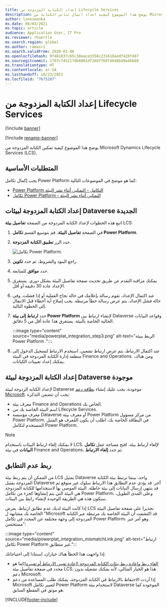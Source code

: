 ```yaml
---
title: إعداد الكتابة المزدوجة من Lifecycle Services
description: يوضح هذا الموضوع كيفيه اعداد اتصال ثنائي الكتابة من Microsoft Dynamics Lifecycle Services (LCS).
author: laneswenka
ms.date: 08/03/2021
ms.topic: article
audience: Application User, IT Pro
ms.reviewer: rhaertle
ms.search.region: global
ms.author: ramasri
ms.search.validFrom: 2020-01-06
ms.openlocfilehash: 9f461837c65c30eace3358c231618aedf428f487
ms.sourcegitcommit: 1707cf45217db6801df260ff60f4648bd9a4bb68
ms.translationtype: HT
ms.contentlocale: ar-SA
ms.lasthandoff: 10/23/2021
ms.locfileid: "7675287"
---
```

# <a name="dual-write-setup-from-lifecycle-services"></a>إعداد الكتابة المزدوجة من Lifecycle Services

[!include [banner](../../includes/banner.md)]

[!include [rename-banner](~/includes/cc-data-platform-banner.md)]

يوضح هذا الموضوع كيفية تمكين الكتابة المزدوجة من Microsoft Dynamics Lifecycle Services (LCS).

## <a name="prerequisites"></a>المتطلبات الأساسية

يجب إكمال تكامل Power Platform كما هو موضح في الموضوعات التالية:

+ [Power Platform التكامل - التمكين أثناء نشر البيئة](../../power-platform/enable-power-platform-integration.md#enable-during-deploy)
+ [تكامل Power Platform - التمكين أثناء نشر البيئة](../../power-platform/enable-power-platform-integration.md#enable-after-deploy)

## <a name="set-up-dual-write-for-new-dataverse-environments"></a>إعداد الكتابة المزدوجة لبيئات Dataverse الجديدة

اتبع هذه الخطوات لإعداد الكتابة المزدوجة من الصفحة **تفاصيل بيئة** LCS:

1. في الصفحة **تفاصيل البيئة**، قم بتوسيع القسم **تكامل Power Platform**.

2. حدد الزر **تطبيق الكتابة المزدوجة**.

    ![تكامل Power Platform.](media/powerplat_integration_step2.png)

3. راجع البنود والشروط، ثم حدد **تكوين**.

4. حدد **موافق** للمتابعة.

5. يمكنك مراقبة التقدم عن طريق تحديث صفحة تفاصيل البيئة بشكل دوري. يستغرق الإعداد عادة 30 دقيقة أو أقل.  

6. عند اكتمال الإعداد، تقوم رسالة بإعلامك في حالة نجاح العملية أو إذا فشلت. وفي حالة فشل الإعداد، يتم عرض رسالة خطأ مرتبطة. يجب إصلاح أية أخطاء قبل الانتقال إلى الخطوة التالية.

7. حدد **ارتباط إلى بيئة Power Platform** لإنشاء ارتباط بين Dataverse وقواعد البيانات الحالية الخاصة بالبيئة. يستغرق هذا عادة أقل من 5 دقائق.

    :::image type="content" source="media/powerplat_integration_step3.png" alt-text="الربط ببيئة Power Platform .":::

8. عند اكتمال الارتباط، يتم عرض ارتباط تشعبي. استخدم الارتباط لتسجيل الدخول إلى منطقة إدارة الكتابة المزدوجة في البيئة Finance and Operations. ومن هناك، يمكنك إعداد تعيينات الكيانات.

## <a name="set-up-dual-write-for-an-existing-dataverse-environment"></a>إعداد الكتابة المزدوجة لبيئة Dataverse موجودة

لإعداد الكتابة الزدوجة لبيئة Dataverse موجودة، يجب عليك إنشاء [بطاقة دعم Microsoft](../../lifecycle-services/lcs-support.md). يجب أن تتضمن التذكرة:

+ معرف بيئة Finance and Operations الخاص بك.
+ اسم البيئة الخاصة بك من Lifecycle Services.
+ معرف مؤسسة Dataverse أو معرف بيئة Power Platform من مركز مسؤول Power Platform. في البطاقة الخاصة بك، اطلب أن يكون المُعرف هو المثيل المستخدم لتكامل Power Platform.

> [!NOTE]
> لا يمكنك إلغاء ارتباط البيئات باستخدام LCS. لإلغاء ارتباط بيئة، افتح مساحة عمل **تكامل البيانات** في بيئة Finance and Operations، ثم حدد **إلغاء الارتباط**.

## <a name="linking-mismatch"></a>ربط عدم التطابق

من الممكن أن يتم ربط بيئة LCS بمثيل Dataverse واحد، بينما ترتبط بيئة الكتابة المزدوجة بمثيل Dataverse آخر. قد يؤدي عدم التطابق هذا الارتباط سلوك غير متوقع ثم قد ينتهي إرسال البيانات إلى بيئة خاطئة. البيئة الموصى بها لاستخدامها للكتابة المزدوجة هي البيئة التي يتم إنشاؤها كجزء من تكامل Power Platform، وعلى المدى الطويل، ستكون هذه هي الطريقة الوحيدة لإنشاء رابط بين البيئات.

إذا كانت البيئة لديك عدم تطابق ارتباط، يعرض LCS تحذيرا على صفحة تفاصيل البيئة الخاصة بك مشابهة ل "Microsoft قد اكتشفت أن البيئة الخاصة بك مرتبطة عبر الكتابة المزدوجة إلى وجهة مختلفة عن المحدد في تكامل Power Platform، وهو أمر غير مستحسن":

:::image type="content" source="media/powerplat_integration_mismatchLink.png" alt-text="ارتباط تكامل Power Platform غير متطابق.":::

إذا واجهت هذا الخطأ هناك خياران، استنادا إلى احتياجاتك:

+ [إلغاء ربط وإعادة ربط بيئات الكتابة المزدوجة (إعادة تعيين الارتباط أو تغييره)](relink-environments.md#scenario-reset-or-change-linking)كما هو محدد في صفحة تفاصيل بيئة LCS. هذا هو الخيار المثالي، لأنه يمكنك تشغيله بدون دعم Microsoft.  
+ إذا أردت الاحتفاظ بالارتباط في الكتابة المزدوجة، يمكنك طلب المساعدة من دعم Microsoft لتغيير تكامل Power Platform لاستخدام بيئة Dataverse الموجودة كما هو موثق في المقطع السابق.  

[!INCLUDE[footer-include](../../../../includes/footer-banner.md)]
